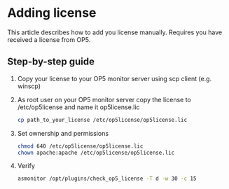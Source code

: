 # Adding license

This article describes how to add you license manually. Requires you have received a license from OP5.

## Step-by-step guide

1.  Copy your license to your OP5 monitor server using scp client (e.g. winscp)
2.  As root user on your OP5 monitor server copy the license to /etc/op5license and name it op5license.lic

    ``` {.bash data-syntaxhighlighter-params="brush: bash; gutter: false; theme: Confluence" data-theme="Confluence" style="brush: bash; gutter: false; theme: Confluence"}
    cp path_to_your_license /etc/op5license/op5license.lic
    ```

3.  Set ownership and permissions

    ``` {.bash data-syntaxhighlighter-params="brush: bash; gutter: false; theme: Confluence" data-theme="Confluence" style="brush: bash; gutter: false; theme: Confluence"}
    chmod 640 /etc/op5license/op5license.lic
    chown apache:apache /etc/op5license/op5license.lic
    ```

4.  Verify

    ``` {.bash data-syntaxhighlighter-params="brush: bash; gutter: false; theme: Confluence" data-theme="Confluence" style="brush: bash; gutter: false; theme: Confluence"}
    asmonitor /opt/plugins/check_op5_license -T d -w 30 -c 15
    ```


